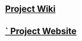 #
# <a href="https://github.com/HypertextAssassin0273/ModernSnakesAndLadders-PF_PROJECT/wiki">Project Wiki</a>
# <a href="https://hypertextassassin0273.github.io/ModernSnakesAndLadders-PF_PROJECT">`                     Project Website</a>
